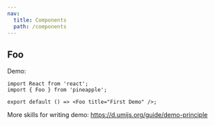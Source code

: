```yaml
---
nav:
  title: Components
  path: /components
---
```


## Foo

Demo:

```tsx
import React from 'react';
import { Foo } from 'pineapple';

export default () => <Foo title="First Demo" />;
```

More skills for writing demo: https://d.umijs.org/guide/demo-principle
